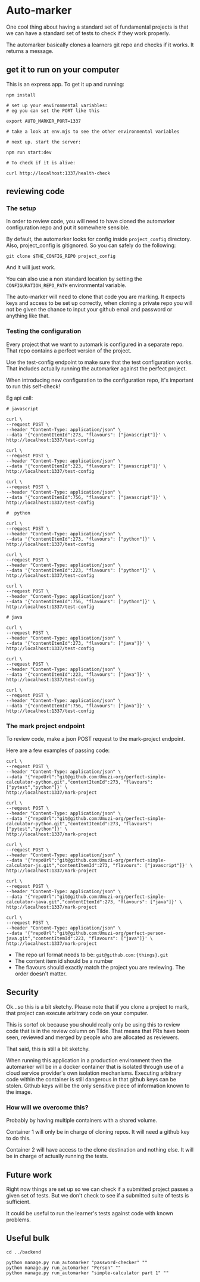 # Auto-marker

One cool thing about having a standard set of fundamental projects is that we can have a standard set of tests to check if they work properly.

The automarker basically clones a learners git repo and checks if it works. It returns a message.

## get it to run on your computer

This is an express app. To get it up and running:

```
npm install

# set up your environmental variables:
# eg you can set the PORT like this

export AUTO_MARKER_PORT=1337

# take a look at env.mjs to see the other environmental variables

# next up. start the server:

npm run start:dev

# To check if it is alive:

curl http://localhost:1337/health-check
```

## reviewing code

### The setup

In order to review code, you will need to have cloned the automarker configuration repo and put it somewhere sensible.

By default, the automarker looks for config inside `project_config` directory. Also, project_config is gitignored. So you can safely do the following:

```
git clone $THE_CONFIG_REPO project_config
```

And it will just work.

You can also use a non standard location by setting the `CONFIGURATION_REPO_PATH` environmental variable.

The auto-marker will need to clone that code you are marking. It expects keys and access to be set up correctly, when cloning a private repo you will not be given the chance to input your github email and password or anything like that.


### Testing the configuration

Every project that we want to automark is configured in a separate repo. That repo contains a perfect version of the project.

Use the test-config endpoint to make sure that the test configuration works. That includes actually running the automarker against the perfect project.

When introducing new configuration to the configuration repo, it's important to run this self-check!

Eg api call:

```
# javascript

curl \
--request POST \
--header "Content-Type: application/json" \
--data '{"contentItemId":273, "flavours": ["javascript"]}' \
http://localhost:1337/test-config

curl \
--request POST \
--header "Content-Type: application/json" \
--data '{"contentItemId":223, "flavours": ["javascript"]}' \
http://localhost:1337/test-config

curl \
--request POST \
--header "Content-Type: application/json" \
--data '{"contentItemId":756, "flavours": ["javascript"]}' \
http://localhost:1337/test-config

#  python

curl \
--request POST \
--header "Content-Type: application/json" \
--data '{"contentItemId":273, "flavours": ["python"]}' \
http://localhost:1337/test-config

curl \
--request POST \
--header "Content-Type: application/json" \
--data '{"contentItemId":223, "flavours": ["python"]}' \
http://localhost:1337/test-config

curl \
--request POST \
--header "Content-Type: application/json" \
--data '{"contentItemId":756, "flavours": ["python"]}' \
http://localhost:1337/test-config

# java

curl \
--request POST \
--header "Content-Type: application/json" \
--data '{"contentItemId":273, "flavours": ["java"]}' \
http://localhost:1337/test-config

curl \
--request POST \
--header "Content-Type: application/json" \
--data '{"contentItemId":223, "flavours": ["java"]}' \
http://localhost:1337/test-config

curl \
--request POST \
--header "Content-Type: application/json" \
--data '{"contentItemId":756, "flavours": ["java"]}' \
http://localhost:1337/test-config

```

### The mark project endpoint

To review code, make a json POST request to the mark-project endpoint.

Here are a few examples of passing code:

```
curl \
--request POST \
--header "Content-Type: application/json" \
--data '{"repoUrl":"git@github.com:Umuzi-org/perfect-simple-calculator-python.git","contentItemId":273, "flavours": ["pytest","python"]}' \
http://localhost:1337/mark-project

curl \
--request POST \
--header "Content-Type: application/json" \
--data '{"repoUrl":"git@github.com:Umuzi-org/perfect-simple-calculator-python.git","contentItemId":273, "flavours": ["pytest","python"]}' \
http://localhost:1337/mark-project

curl \
--request POST \
--header "Content-Type: application/json" \
--data '{"repoUrl":"git@github.com:Umuzi-org/perfect-simple-calculator-js.git","contentItemId":273, "flavours": ["javascript"]}' \
http://localhost:1337/mark-project

curl \
--request POST \
--header "Content-Type: application/json" \
--data '{"repoUrl":"git@github.com:Umuzi-org/perfect-simple-calculator-java.git","contentItemId":273, "flavours": ["java"]}' \
http://localhost:1337/mark-project

curl \
--request POST \
--header "Content-Type: application/json" \
--data '{"repoUrl":"git@github.com:Umuzi-org/perfect-person-java.git","contentItemId":223, "flavours": ["java"]}' \
http://localhost:1337/mark-project

```

- The repo url format needs to be: `git@github.com:{things}.git`
- The content item id should be a number
- The flavours should exactly match the project you are reviewing. The order doesn't matter.

## Security

Ok...so this is a bit sketchy. Please note that if you clone a project to mark, that project can execute arbitrary code on your computer.

This is sortof ok because you should really only be using this to review code that is in the review column on Tilde. That means that PRs have been seen, reviewed and merged by people who are allocated as reviewers.

That said, this is still a bit sketchy.

When running this application in a production environment then the automarker will be in a docker container that is isolated through use of a cloud service provider's own isolation mechanisms. Executing arbitrary code within the container is still dangerous in that github keys can be stolen. Github keys will be the only sensitive piece of information known to the image.

### How will we overcome this?

Probably by having multiple containers with a shared volume.

Container 1 will only be in charge of cloning repos. It will need a github key to do this.

Container 2 will have access to the clone destination and nothing else. It will be in charge of actually running the tests.

## Future work

Right now things are set up so we can check if a submitted project passes a given set of tests. But we don't check to see if a submitted suite of tests is sufficient.

It could be useful to run the learner's tests against code with known problems.

## Useful bulk

```
cd ../backend

python manage.py run_automarker "password-checker" ""
python manage.py run_automarker "Person" ""
python manage.py run_automarker "simple-calculator part 1" ""
```
